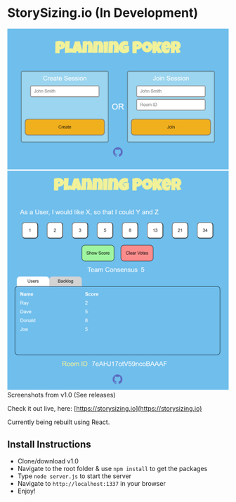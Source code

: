 # StorySizing.io (In Development)
![Alt text](/public/assets/screenshot.png?raw=true "App Screenshot")
![Alt text](/public/assets/screenshot_2.png?raw=true "App Screenshot")
Screenshots from v1.0 (See releases)

Check it out live, here: [https://storysizing.io](https://storysizing.io)

Currently being rebuilt using React.

## Install Instructions
* Clone/download v1.0
* Navigate to the root folder & use `npm install` to get the packages
* Type `node server.js` to start the server
* Navigate to `http://localhost:1337` in your browser
* Enjoy!
